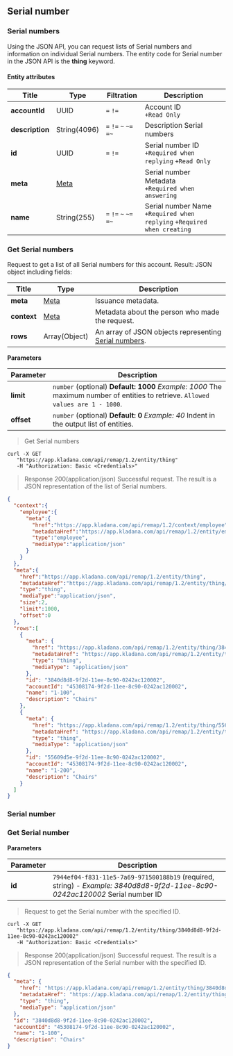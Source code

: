 ## Serial number
### Serial numbers
Using the JSON API, you can request lists of Serial numbers and information on individual Serial numbers. The entity code for Serial number in the JSON API is the **thing** keyword.

#### Entity attributes
| Title    | Type   | Filtration    | Description  |
| ---------------- | ----------------- | ---------------- | ------------- |
| **accountId**   | UUID                                               | `=` `!=`               | Account ID<br>`+Read Only`                                                |
| **description** | String(4096)                                       | `=` `!=` `~` `~=` `=~` | Description Serial numbers                                                |
| **id**          | UUID                                               | `=` `!=`               | Serial number ID<br>`+Required when replying` `+Read Only`                |
| **meta**        | [Meta](../#kladana-json-api-general-info-metadata) |                        | Serial number Metadata<br>`+Required when answering`                      |
| **name**        | String(255)                                        | `=` `!=` `~` `~=` `=~` | Serial number Name<br>`+Required when replying` `+Required when creating` |

### Get Serial numbers
Request to get a list of all Serial numbers for this account.
Result: JSON object including fields:

| Title       | Type    | Description   |
| ------------ | --------------- | ------------- |
| **meta**    | [Meta](../#kladana-json-api-general-info-metadata)   | Issuance metadata.                                                                      |
| **context** | [Meta](../#kladana-json-api-general-info-metadata)   | Metadata about the person who made the request.                                         |
| **rows**    | Array(Object)                                        | An array of JSON objects representing [Serial numbers](../dictionaries/#entities-serial-number). |

**Parameters**

| Parameter  | Description |
| ---------- | ----------- |
| **limit**  | `number` (optional) **Default: 1000** *Example: 1000* The maximum number of entities to retrieve. `Allowed values are 1 - 1000`. |
| **offset** | `number` (optional) **Default: 0** *Example: 40* Indent in the output list of entities.                                          |

> Get Serial numbers

```shell
curl -X GET
   "https://app.kladana.com/api/remap/1.2/entity/thing"
   -H "Authorization: Basic <Credentials>"
```

> Response 200(application/json)
Successful request. The result is a JSON representation of the list of Serial numbers.

```json
{
  "context":{
    "employee":{
      "meta":{
        "href":"https://app.kladana.com/api/remap/1.2/context/employee",
        "metadataHref":"https://app.kladana.com/api/remap/1.2/entity/employee/metadata",
        "type":"employee",
        "mediaType":"application/json"
      }
    }
  },
  "meta":{
    "href":"https://app.kladana.com/api/remap/1.2/entity/thing",
    "metadataHref":"https://app.kladana.com/api/remap/1.2/entity/thing/metadata",
    "type":"thing",
    "mediaType":"application/json",
    "size":2,
    "limit":1000,
    "offset":0
  },
  "rows":[
    {
      "meta": {
        "href": "https://app.kladana.com/api/remap/1.2/entity/thing/3840d8d8-9f2d-11ee-8c90-0242ac120002",
        "metadataHref": "https://app.kladana.com/api/remap/1.2/entity/thing/metadata",
        "type": "thing",
        "mediaType": "application/json"
      },
      "id": "3840d8d8-9f2d-11ee-8c90-0242ac120002",
      "accountId": "45308174-9f2d-11ee-8c90-0242ac120002",
      "name": "1-100",
      "description": "Chairs"
    },
    {
      "meta": {
        "href": "https://app.kladana.com/api/remap/1.2/entity/thing/55609d5e-9f2d-11ee-8c90-0242ac120002",
        "metadataHref": "https://app.kladana.com/api/remap/1.2/entity/thing/metadata",
        "type": "thing",
        "mediaType": "application/json"
      },
      "id": "55609d5e-9f2d-11ee-8c90-0242ac120002",
      "accountId": "45308174-9f2d-11ee-8c90-0242ac120002",
      "name": "1-200",
      "description": "Chairs"
    }
  ]
}
```

### Serial number
### Get Serial number

**Parameters**

| Parameter | Description  |
| --------- | ------------ |
| **id**    | `7944ef04-f831-11e5-7a69-971500188b19` (required, string) - *Example: 3840d8d8-9f2d-11ee-8c90-0242ac120002* Serial number ID |

> Request to get the Serial number with the specified ID.

```shell
curl -X GET
   "https://app.kladana.com/api/remap/1.2/entity/thing/3840d8d8-9f2d-11ee-8c90-0242ac120002"
   -H "Authorization: Basic <Credentials>"
```

> Response 200(application/json)
Successful request. The result is a JSON representation of the Serial number with the specified ID.

```json
{
  "meta": {
    "href": "https://app.kladana.com/api/remap/1.2/entity/thing/3840d8d8-9f2d-11ee-8c90-0242ac120002",
    "metadataHref": "https://app.kladana.com/api/remap/1.2/entity/thing/metadata",
    "type": "thing",
    "mediaType": "application/json"
  },
  "id": "3840d8d8-9f2d-11ee-8c90-0242ac120002",
  "accountId": "45308174-9f2d-11ee-8c90-0242ac120002",
  "name": "1-100",
  "description": "Chairs"
}
```
